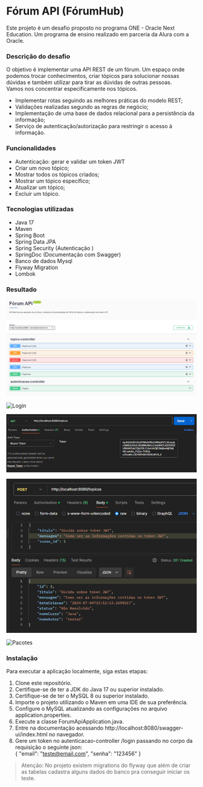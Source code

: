 # Fórum API (FórumHub)
Este projeto é um desafio proposto no programa ONE - Oracle Next Education. Um programa de ensino realizado em parceria da Alura com a Oracle.

### Descrição do desafio
O objetivo é implementar uma API REST de um fórum. Um espaço onde podemos trocar conhecimentos, criar tópicos para solucionar nossas dúvidas e também utilizar para tirar as dúvidas de outras pessoas.</br>
Vamos nos concentrar especificamente nos tópicos. 

- Implementar rotas seguindo as melhores práticas do modelo REST;
- Validações realizadas segundo as regras de negócio;
- Implementação de uma base de dados relacional para a persistência da informação;
- Serviço de autenticação/autorização para restringir o acesso à informação.

### Funcionalidades
- Autenticação: gerar e validar um token JWT
- Criar um novo tópico;
- Mostrar todos os tópicos criados;
- Mostrar um tópico específico;
- Atualizar um tópico;
- Excluir um tópico.

### Tecnologias utilizadas
- Java 17
- Maven
- Spring Boot
- Spring Data JPA
- Spring Security (Autenticação )
- SpringDoc (Documentação com Swagger)
- Banco de dados Mysql
- Flyway Migration
- Lombok

### Resultado

![Documentação](https://github.com/alanfsales/assets/blob/main/F%C3%B3rum%20API/documenta%C3%A7%C3%A3o.png)

![Login](https://github.com/alanfsales/assets/blob/main/F%C3%B3rum%20API/login.png)

![Autenticação](https://github.com/alanfsales/assets/blob/main/F%C3%B3rum%20API/autentica%C3%A7%C3%A3o.png)

![Cadastro](https://github.com/alanfsales/assets/blob/main/F%C3%B3rum%20API/cadastro%20de%20t%C3%B3pico.png)

![Pacotes](https://github.com/alanfsales/assets/blob/main/F%C3%B3rum%20API/pacotes.png)

### Instalação
Para executar a aplicação localmente, siga estas etapas:
1. Clone este repositório.
2. Certifique-se de ter a JDK do Java 17 ou superior instalado.
3. Certifique-se de ter o MySQL 8 ou superior instalado.
4. Importe o projeto utilizando o Maven em uma IDE de sua preferência. 
5. Configure o MySQL atualizando as configurações no arquivo application.properties.
6. Execute a classe ForumApiApplication.java.
7. Entre na documentação acessando http://localhost:8080/swagger-ui/index.html no navegador.
8. Gere um token no autenticacao-controller /login passando no corpo da requisição o seguinte json:</br>
    {
    "email": "teste@email.com",
    "senha": "123456"
    }</br>
> Atenção: No projeto existem migrations do flyway que além de criar as tabelas cadastra alguns dados do banco pra conseguir iniciar os teste.




